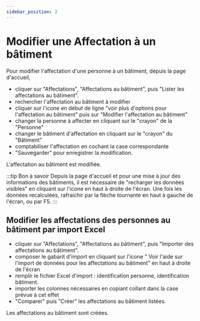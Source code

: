 ```yaml
---
sidebar_position: 2
---
```

# Modifier une Affectation à un bâtiment

Pour modifier l'affectation d'une personne à un bâtiment, depuis la page d'accueil,

-   cliquer sur "Affectations", "Affectations au bâtiment", puis "Lister les affectations au bâtiment".
-   rechercher l'affectation au bâtiment à modifier
-   cliquer sur l'icone en début de ligne "voir plus d'options pour l'affectation au bâtiment" puis sur "Modifier l'affectation au bâtiment"
-   changer la personne à affecter en cliquant sur le "crayon" de la "Personne"
-   changer le bâtiment d'affectation en cliquant sur le "crayon" du "Bâtiment"
-   comptabiliser l'affectation en cochant la case correspondante
-   "Sauvegarder" pour enregistrer la modification.

L'affectation au bâtiment est modifiée.

:::tip Bon à savoir
Depuis la page d'accueil et pour une mise à jour des informations des bâtiments, il est nécessaire de "recharger les données visibles" en cliquant sur l'icone en haut à droite de l'écran. Une fois les données recalculées, rafraichir par la flèche tournante en haut à gauche de l'écran, ou par F5.
:::


## Modifier les affectations des personnes au bâtiment par import Excel

-   cliquer sur "Affectations", "Affectations au bâtiment", puis "Importer des affectations au bâtiment".
-   composer le gabarit d'import en cliquant sur l'icone " Voir l'aide sur l'import de données pour les affectations au bâtiment" en haut à droite de l'écran
-   remplir le fichier Excel d'import : identification personne, identification bâtiment.
-   importer les colonnes nécessaires en copiant collant dans la case prévue à cet effet
-   "Comparer" puis "Créer" les affectations au bâtiment listées.

Les affectations au bâtiment sont créées.